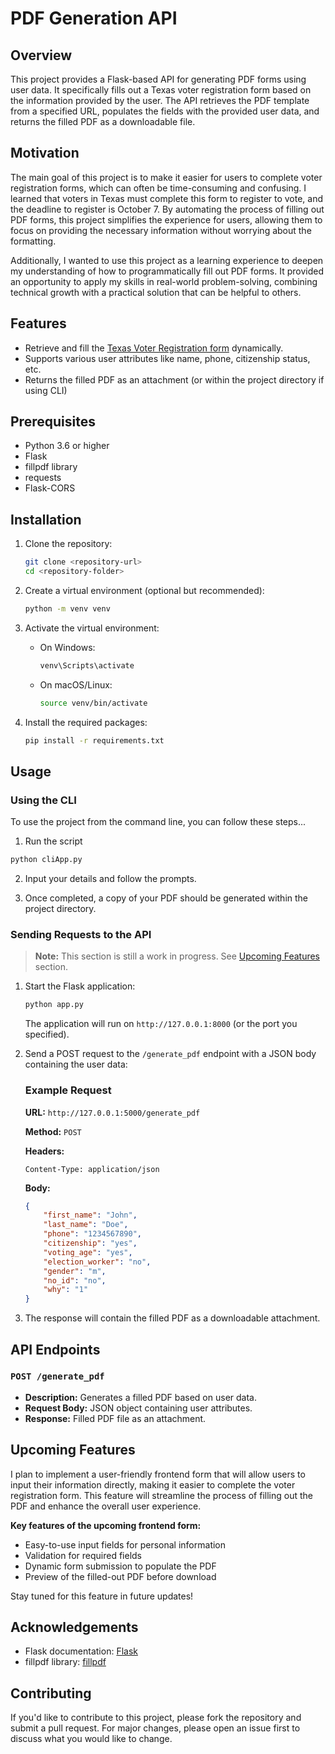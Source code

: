 
# PDF Generation API

## Overview

This project provides a Flask-based API for generating PDF forms using user data. It specifically fills out a Texas voter registration form based on the information provided by the user. The API retrieves the PDF template from a specified URL, populates the fields with the provided user data, and returns the filled PDF as a downloadable file.

## Motivation

The main goal of this project is to make it easier for users to complete voter registration forms, which can often be time-consuming and confusing. I learned that voters in Texas must complete this form to register to vote, and the deadline to register is October 7. By automating the process of filling out PDF forms, this project simplifies the experience for users, allowing them to focus on providing the necessary information without worrying about the formatting.

Additionally, I wanted to use this project as a learning experience to deepen my understanding of how to programmatically fill out PDF forms. It provided an opportunity to apply my skills in real-world problem-solving, combining technical growth with a practical solution that can be helpful to others.

## Features

- Retrieve and fill the [Texas Voter Registration form](https://www.sos.state.tx.us/elections/forms/vr-with-receipt.pdf) dynamically.
- Supports various user attributes like name, phone, citizenship status, etc.
- Returns the filled PDF as an attachment (or within the project directory if using CLI)

## Prerequisites

- Python 3.6 or higher
- Flask
- fillpdf library
- requests
- Flask-CORS

## Installation

1. Clone the repository:

   ```bash
   git clone <repository-url>
   cd <repository-folder>
   ```

2. Create a virtual environment (optional but recommended):

   ```bash
   python -m venv venv
   ```

3. Activate the virtual environment:

   - On Windows:

     ```bash
     venv\Scripts\activate
     ```

   - On macOS/Linux:

     ```bash
     source venv/bin/activate
     ```

4. Install the required packages:

   ```bash
   pip install -r requirements.txt
   ```

## Usage

### Using the CLI

To use the project from the command line, you can follow these steps...

1. Run the script

```bash
python cliApp.py
```

2. Input your details and follow the prompts. 

3. Once completed, a copy of your PDF should be generated within the project directory.


### Sending Requests to the API

> **Note:** This section is still a work in progress. See [Upcoming Features](#upcoming-features) section.


1. Start the Flask application:

   ```bash
   python app.py
   ```

   The application will run on `http://127.0.0.1:8000` (or the port you specified).

2. Send a POST request to the `/generate_pdf` endpoint with a JSON body containing the user data:

   ### Example Request

   **URL:** `http://127.0.0.1:5000/generate_pdf`

   **Method:** `POST`

   **Headers:**
   ```
   Content-Type: application/json
   ```

   **Body:**
   ```json
   {
       "first_name": "John",
       "last_name": "Doe",
       "phone": "1234567890",
       "citizenship": "yes",
       "voting_age": "yes",
       "election_worker": "no",
       "gender": "m",
       "no_id": "no",
       "why": "1"
   }
   ```

3. The response will contain the filled PDF as a downloadable attachment.

## API Endpoints

### `POST /generate_pdf`

- **Description:** Generates a filled PDF based on user data.
- **Request Body:** JSON object containing user attributes.
- **Response:** Filled PDF file as an attachment.

## Upcoming Features

I plan to implement a user-friendly frontend form that will allow users to input their information directly, making it easier to complete the voter registration form. This feature will streamline the process of filling out the PDF and enhance the overall user experience.

**Key features of the upcoming frontend form:**
- Easy-to-use input fields for personal information
- Validation for required fields
- Dynamic form submission to populate the PDF
- Preview of the filled-out PDF before download

Stay tuned for this feature in future updates!

## Acknowledgements

- Flask documentation: [Flask](https://flask.palletsprojects.com/)
- fillpdf library: [fillpdf](https://github.com/FlorianFuchs/fillpdf)

## Contributing

If you'd like to contribute to this project, please fork the repository and submit a pull request. For major changes, please open an issue first to discuss what you would like to change.
